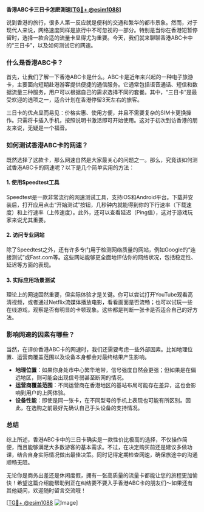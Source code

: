 **香港ABC卡三日卡怎麽測速[[TG💪+ @esim1088](https://t.me/s/esim1088)]**

说到香港的旅行，很多人第一反应就是便利的交通和繁华的都市景象。然而，对于现代人来说，网络速度同样是旅行中不可忽视的一部分。特别是当你在香港短暂停留时，选择一款合适的流量卡显得尤为重要。今天，我们就来聊聊香港ABC卡中的“三日卡”，以及如何测试它的网速。

### 什么是香港ABC卡？

首先，让我们了解一下香港ABC卡是什么。ABC卡是近年来兴起的一种电子旅游卡，主要面向短期赴港游客提供便捷的通信服务。它通常包括语音通话、短信和数据流量三种服务，用户可以根据自己的需求选择不同的套餐。其中，“三日卡”是最受欢迎的选项之一，适合计划在香港停留3天左右的旅客。

三日卡的优点显而易见：价格实惠、使用方便，并且不需要复杂的SIM卡更换操作。只需将卡插入手机，按照说明书激活即可开始使用。这对于初次到访香港的朋友来说，无疑是一个福音。

### 如何测试香港ABC卡的网速？

既然选择了这款卡，那么网速自然是大家最关心的问题之一。那么，究竟该如何测试香港ABC卡的网速呢？以下是几个简单实用的方法：

#### 1. 使用Speedtest工具

Speedtest是一款非常流行的网速测试工具，支持iOS和Android平台。下载并安装后，打开应用点击“开始测试”按钮，几秒钟内就能得到你的下行速率（下载速度）和上行速率（上传速度）。此外，还可以查看延迟（Ping值），这对于游戏玩家来说尤其重要。

#### 2. 访问专业网站

除了Speedtest之外，还有许多专门用于检测网络质量的网站，例如Google的“连接测试”或Fast.com等。这些网站能够更全面地评估你的网络状况，包括稳定性、延迟等方面的表现。

#### 3. 实际应用场景测试

理论上的网速固然重要，但实际体验才是关键。你可以尝试打开YouTube观看高清视频，或者通过Netflix流媒体播放电影，看看画面是否流畅；也可以试玩一些在线游戏，观察是否有明显的卡顿现象。这些都是判断一张卡是否适合自己的好方法。

### 影响网速的因素有哪些？

当然，在评价香港ABC卡的网速时，我们还需要考虑一些外部因素。比如地理位置、运营商覆盖范围以及设备本身都会对最终结果产生影响。

- **地理位置**：如果你身处市中心繁华地带，信号强度自然会更强；但如果是在偏远地区，则可能会出现信号弱甚至断网的情况。
- **运营商覆盖范围**：不同运营商在香港地区的基站布局可能存在差异，这也会影响到用户的上网体验。
- **设备性能**：即使是同一张卡，在不同型号的手机上表现也可能有所区别。因此，在选购之前最好先确认自己手头设备的支持情况。

### 总结

综上所述，香港ABC卡中的三日卡确实是一款性价比极高的选择，不仅操作简便，而且能够满足大多数游客的基本需求。不过，在决定购买前还是建议多做功课，结合自身实际情况做出最佳决策。同时记得定期检查网速，确保旅途中的沟通顺畅无阻。

无论你是商务出差还是休闲度假，拥有一张高质量的流量卡都能让您的旅程更加愉快！希望这篇介绍能帮助到正在纠结要不要入手香港ABC卡的朋友们～如果还有其他疑问，欢迎随时留言交流哦！

[[TG💪+ @esim1088](https://t.me/s/esim1088) ![Image](https://i.postimg.cc/4NQfJmqS/Snipaste-2025-05-13-00-14-12.png)]